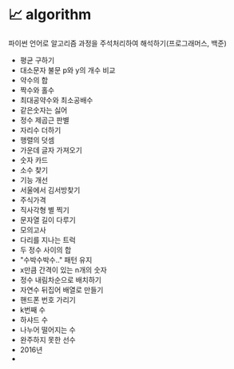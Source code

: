 # 📈 algorithm

파이썬 언어로 알고리즘 과정을 주석처리하여 해석하기(프로그래머스, 백준)

- 평균 구하기
- 대소문자 불문 p와 y의 개수 비교
- 약수의 합
- 짝수와 홀수
- 최대공약수와 최소공배수
- 같은숫자는 싫어
- 정수 제곱근 판별
- 자리수 더하기
- 행렬의 덧셈
- 가운데 글자 가져오기
- 숫자 카드
- 소수 찾기
- 기능 개선
- 서울에서 김서방찾기
- 주식가격
- 직사각형 별 찍기
- 문자열 길이 다루기
- 모의고사
- 다리를 지나는 트럭
- 두 정수 사이의 합
- "수박수박수.." 패턴 유지
- x만큼 간격이 있는 n개의 숫자
- 정수 내림차순으로 배치하기
- 자연수 뒤집어 배열로 만들기
- 핸드폰 번호 가리기
- k번째 수
- 하샤드 수
- 나누어 떨어지는 수
- 완주하지 못한 선수
- 2016년
- 
